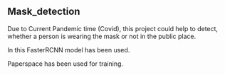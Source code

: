 <h2> Mask_detection </h2>

Due to Current Pandemic time (Covid), this project could help to detect, whether a person is wearing the mask or not in the public place.

In this FasterRCNN model has been used.

Paperspace has been used for training.
